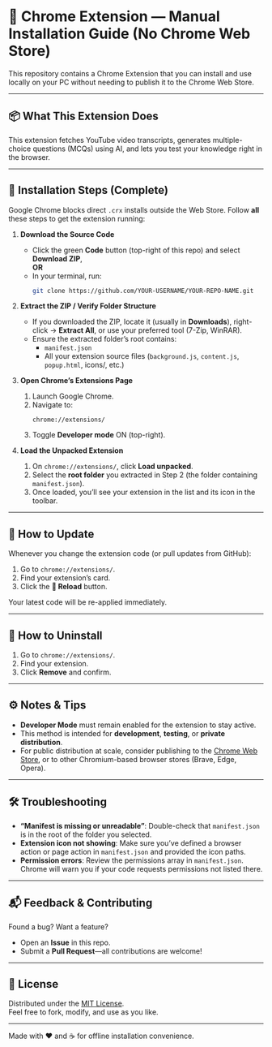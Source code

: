 # 🔌 Chrome Extension — Manual Installation Guide (No Chrome Web Store)

This repository contains a Chrome Extension that you can install and use locally on your PC without needing to publish it to the Chrome Web Store.

---

## 📦 What This Extension Does

This extension fetches YouTube video transcripts, generates multiple-choice questions (MCQs) using AI, and lets you test your knowledge right in the browser.

---

## 🚀 Installation Steps (Complete)

Google Chrome blocks direct `.crx` installs outside the Web Store. Follow **all** these steps to get the extension running:

1. **Download the Source Code**  
   - Click the green **Code** button (top-right of this repo) and select **Download ZIP**,  
     **OR**  
   - In your terminal, run:  
     ```bash
     git clone https://github.com/YOUR-USERNAME/YOUR-REPO-NAME.git
     ```

2. **Extract the ZIP / Verify Folder Structure**  
   - If you downloaded the ZIP, locate it (usually in **Downloads**), right-click → **Extract All**, or use your preferred tool (7-Zip, WinRAR).  
   - Ensure the extracted folder’s root contains:
     - `manifest.json`
     - All your extension source files (`background.js`, `content.js`, `popup.html`, icons/, etc.)

3. **Open Chrome’s Extensions Page**  
   1. Launch Google Chrome.  
   2. Navigate to:  
      ```
      chrome://extensions/
      ```  
   3. Toggle **Developer mode** ON (top-right).

4. **Load the Unpacked Extension**  
   1. On `chrome://extensions/`, click **Load unpacked**.  
   2. Select the **root folder** you extracted in Step 2 (the folder containing `manifest.json`).  
   3. Once loaded, you’ll see your extension in the list and its icon in the toolbar.

---

## 🔄 How to Update

Whenever you change the extension code (or pull updates from GitHub):

1. Go to `chrome://extensions/`.  
2. Find your extension’s card.  
3. Click the **🔄 Reload** button.

Your latest code will be re-applied immediately.

---

## 🧹 How to Uninstall

1. Go to `chrome://extensions/`.  
2. Find your extension.  
3. Click **Remove** and confirm.

---

## ⚙️ Notes & Tips

- **Developer Mode** must remain enabled for the extension to stay active.  
- This method is intended for **development**, **testing**, or **private distribution**.  
- For public distribution at scale, consider publishing to the [Chrome Web Store](https://chrome.google.com/webstore/developer/dashboard), or to other Chromium-based browser stores (Brave, Edge, Opera).

---

## 🛠 Troubleshooting

- **“Manifest is missing or unreadable”**: Double-check that `manifest.json` is in the root of the folder you selected.  
- **Extension icon not showing**: Make sure you’ve defined a browser action or page action in `manifest.json` and provided the icon paths.  
- **Permission errors**: Review the permissions array in `manifest.json`. Chrome will warn you if your code requests permissions not listed there.

---

## 📬 Feedback & Contributing

Found a bug? Want a feature?  
- Open an **Issue** in this repo.  
- Submit a **Pull Request**—all contributions are welcome!

---

## 📄 License

Distributed under the [MIT License](./LICENSE).  
Feel free to fork, modify, and use as you like.

---

Made with ❤️ and ☕ for offline installation convenience.  
